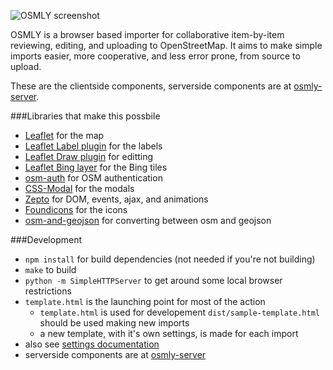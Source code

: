 ![OSMLY screenshot](https://raw.github.com/aaronlidman/osmly/master/example.jpg)

OSMLY is a browser based importer for collaborative item-by-item reviewing, editing, and uploading to OpenStreetMap. It aims to make simple imports easier, more cooperative, and less error prone, from source to upload.

These are the clientside components, serverside components are at [osmly-server](http://github.com/aaronlidman/osmly-server).

###Libraries that make this possbile
- [Leaflet](leafletjs.com) for the map
- [Leaflet Label plugin](https://github.com/Leaflet/Leaflet.label) for the labels
- [Leaflet Draw plugin](https://github.com/Leaflet/Leaflet.draw) for editting
- [Leaflet Bing layer](https://github.com/shramov/leaflet-plugins/blob/master/layer/tile/Bing.js) for the Bing tiles
- [osm-auth](https://github.com/osmlab/osm-auth) for OSM authentication
- [CSS-Modal](http://drublic.github.io/css-modal/) for the modals
- [Zepto](http://zeptojs.com/) for DOM, events, ajax, and animations
- [Foundicons](http://zurb.com/playground/foundation-icons) for the icons
- [osm-and-geojson](http://github.com/aaronlidman/osm-and-geojson) for converting between osm and geojson

###Development
- `npm install` for build dependencies (not needed if you're not building)
- `make` to build
- `python -m SimpleHTTPServer` to get around some local browser restrictions
- `template.html` is the launching point for most of the action
    - `template.html` is used for developement `dist/sample-template.html` should be used making new imports
    - a new template, with it's own settings, is made for each import
- also see [settings documentation](settings_documentation.md)
- serverside components are at [osmly-server](http://github.com/aaronlidman/osmly-server)
